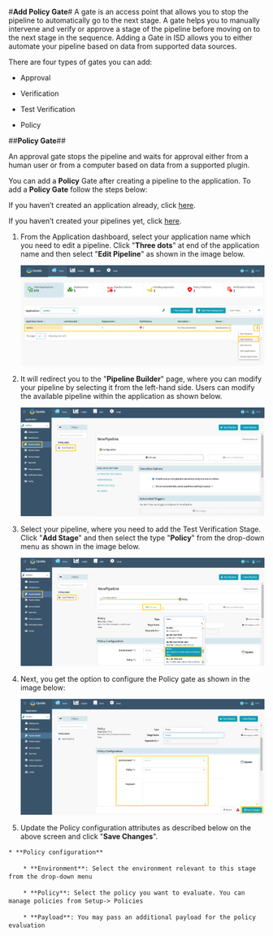 #**Add Policy Gate**#
A gate is an access point that allows you to stop the pipeline to automatically go to the next stage. 
A gate helps you to manually intervene and verify or approve a stage of the pipeline before moving 
on to the next stage in the sequence. Adding a Gate in ISD allows you to either automate your pipeline 
based on data from supported data sources. 

There are four types of gates you can add:

* Approval
 
* Verification
 
* Test Verification
 
* Policy


##**Policy Gate**##

An approval gate stops the pipeline and waits for approval either from a human user or from a computer based on data from a supported plugin.

You can add a **Policy** Gate after creating a pipeline to the application. To add a **Policy Gate** follow the steps below:

If you haven’t created an application already,  click [here](https://docs.opsmx.com/user-guide/manage-application/create-an-application).

If you haven’t created your pipelines yet, click [here](https://docs.opsmx.com/user-guide/manage-pipelines/create-a-pipeline).


1. From the Application dashboard, select your application name which you need to edit a pipeline. Click "**Three dots**" at end of the application name and then select "**Edit Pipeline**" as shown in the image below.

	![Add_policy_gate1](./Add_policy_gate1.png)

2. It will redirect you to the "**Pipeline Builder**" page, where you can modify your pipeline by selecting it from the left-hand side. Users can modify the available pipeline within the application as shown below.

	![Add_policy_gate2](./Add_policy_gate2.png)

3.  Select your pipeline, where you need to add the Test Verification Stage. Click "**Add Stage**" and then select the type "**Policy**" from the drop-down menu as shown in the image below.

	![Add_policy_gate3](./Add_policy_gate3.png)

4. Next, you get the option to configure the Policy gate as shown in the image below:

	![Add_policy_gate4](./Add_policy_gate4.png)

5.   Update the Policy configuration attributes as described below on the above screen and click "**Save Changes**".

	* **Policy configuration**

		* **Environment**: Select the environment relevant to this stage from the drop-down menu
 
		* **Policy**: Select the policy you want to evaluate. You can manage policies from Setup-> Policies

		* **Payload**: You may pass an additional payload for the policy evaluation
 





